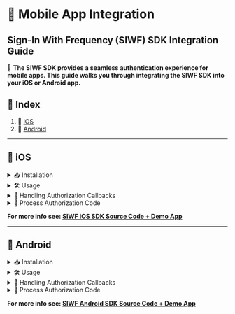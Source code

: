# 📱 Mobile App Integration

## **Sign-In With Frequency (SIWF) SDK Integration Guide**

🚀 **The SIWF SDK provides a seamless authentication experience for mobile apps. This guide walks you through integrating the SIWF SDK into your **iOS** or **Android** app.**



## 📌 **Index**
1. 📱 [iOS](#iOS)
2. 🤖 [Android](#Android)

---

## 📱 **iOS**


<details>
<summary>📥 Installation</summary>

### ⚙️ Requirements
- iOS 15.0 or later
- macOS 11.0 or later
- Swift

### 📦 Installing the SIWF SDK
You can install the SIWF SDK via **Swift Package Manager (SPM)**:

1. Open Xcode and navigate to **File → Add Packages**.
2. Enter the repository URL:
   ```
   https://github.com/ProjectLibertyLabs/siwf-sdk-ios
   ```
3. Select the latest stable version and add it to your project.

</details>

<details>
  <summary>🛠 Usage</summary>

### **Displaying the SIWF Sign-In Button**
To create a SIWF sign-in button, use the `Siwf.createSignInButton` method:

```swift
import Siwf

Siwf.createSignInButton(mode: .primary, authRequest: authRequest)
```

</details>

<details>
  <summary>🔄 Handling Authorization Callbacks</summary>

### **Handling Authorization Redirects**
Use `onOpenURL` and `Siwf.handleRedirectUrl` to handle deep links and retreive the authentication code.

</details>

<details>
<summary>🔑 Process Authorization Code</summary><br />

On your backend services process the authorization code and start your session.

Resources:
- [SIWF Documentation on Processing a Result](https://projectlibertylabs.github.io/siwf/v2/docs/Actions/Response.html)
- [Frequency Gateway SSO Tutorial](https://projectlibertylabs.github.io/gateway/GettingStarted/SSO.html)
</details>

**For more info see: [SIWF iOS SDK Source Code + Demo App](https://github.com/ProjectLibertyLabs/siwf-sdk-ios)**

---

## 🤖 **Android**

<details>
<summary>📥 Installation</summary>

### ⚙️ Requirements
- Android API level **24** or later
- Java **11+**

### 📦 Installing the SIWF SDK
To install the SIWF SDK via **Gradle**, add the following to your `build.gradle` file:

```gradle
dependencies {
    implementation 'io.projectliberty:siwf:1.0.0'
}
```

</details>

<details>
  <summary>🛠 Usage</summary>

### **Displaying the SIWF Sign-In Button**
To create a SIWF sign-in button in your Android app, use:

```kotlin
import io.projectliberty.siwf.Siwf
import io.projectliberty.models.SiwfButtonMode

Siwf.CreateSignInButton(
    mode = SiwfButtonMode.PRIMARY,
    authRequest = authRequest
)
```

</details>

<details>
  <summary>🔄 Handling Authorization Callbacks</summary>

### **Handling Authorization Redirects**
Update your `AndroidManifest.xml` with intent filters for authentication callbacks:

```xml
<activity
    android:name="io.projectliberty.helpers.AuthCallbackActivity"
    ...
    <intent-filter android:autoVerify="true">
        ...
        <data
                android:scheme="http"
                android:host="localhost"
                android:port="3000"
                android:path="/login/callback" />
    </intent-filter>
    <intent-filter android:autoVerify="true">
        ... or ...
        <data
                android:scheme="siwfdemoapp"
                android:host="login" />
    </intent-filter>
</activity>
```

Then, use a `BroadcastReceiver()` to receive the authorization code.

</details>

<details>
<summary>🔑 Process Authorization Code</summary><br />

On your backend services process the authorization code and start your session.

Resources:
- [SIWF Documentation on Processing a Result](https://projectlibertylabs.github.io/siwf/v2/docs/Actions/Response.html)
- [Frequency Gateway SSO Tutorial](https://projectlibertylabs.github.io/gateway/GettingStarted/SSO.html)
</details>

**For more info see: [SIWF Android SDK Source Code + Demo App](https://github.com/ProjectLibertyLabs/siwf-sdk-android)**
